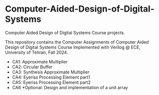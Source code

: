 # Computer-Aided-Design-of-Digital-Systems

Computer Aided Design of Digital Systems Course projects.

This repository contains the Computer Assignments of Computer Aided Design of Digital Systems Course Implemented with Verilog @ ECE, University of Tehran, Fall 2024.

- CA1: Approximate Multiplier
- CA2: Circular Buffer
- CA3: Synthesis Approximate Multiplier
- CA4: Eyeriss Processing Element part1
- CA5: Eyeriss Processing Element part2
- CA6 *Optional: Design and implementation of a unit array
